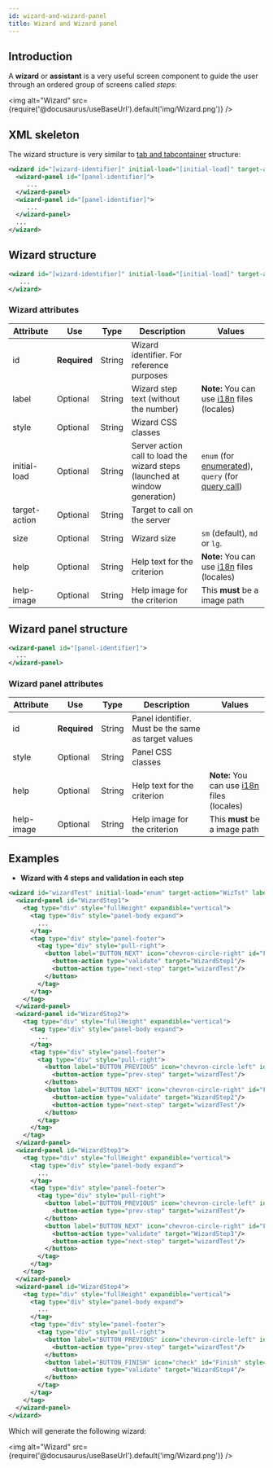 ```yaml
---
id: wizard-and-wizard-panel
title: Wizard and Wizard panel
---
```


## Introduction

A **wizard** or **assistant** is a very useful screen component to guide the user through an ordered group of screens called *steps*:

<img alt="Wizard" src={require('@docusaurus/useBaseUrl').default('img/Wizard.png')} />

## XML skeleton

The wizard structure is very similar to [tab and tabcontainer](tab-and-tabcontainer.md) structure:

```xml
<wizard id="[wizard-identifier]" initial-load="[initial-load]" target-action="[target-action]" label="[wizard-step-label]">
  <wizard-panel id="[panel-identifier]">
     ...
  </wizard-panel>
  <wizard-panel id="[panel-identifier]">
     ...
  </wizard-panel>
  ...
</wizard>
```

## Wizard structure

```xml
<wizard id="[wizard-identifier]" initial-load="[initial-load]" target-action="[target-action]" label="[wizard-step-label]">
   ...
</wizard>
```

### Wizard attributes

| Attribute   | Use          | Type      |  Description                |   Values                                           |
| ----------- | ------------ |-----------|-----------------------------|----------------------------------------------------|
| id          | **Required** | String    | Wizard identifier. For reference purposes |                                   |
| label       | Optional     | String    | Wizard step text (without the number) | **Note:** You can use [i18n](i18n-internationalization.md) files (locales) |
| style       | Optional     | String    | Wizard CSS classes       |   |
| initial-load | Optional   | String    | Server action call to load the wizard steps (launched at window generation) | `enum` (for [enumerated](enumerate-definition.md)), `query` (for [query call](query-definition.md)) |
| target-action | Optional   | String    | Target to call on the server|                                                    |
| size        | Optional     | String    | Wizard size              | `sm` (default), `md` or `lg`.                      |
| help        | Optional     | String    | Help text for the criterion | **Note:** You can use [i18n](i18n-internationalization.md) files (locales) |
| help-image  | Optional     | String    | Help image for the criterion | This **must** be a image path |

## Wizard panel structure

```xml
<wizard-panel id="[panel-identifier]">
  ...
</wizard-panel>
```

### Wizard panel attributes

| Attribute   | Use          | Type      |  Description                |   Values                                           |
| ----------- | ------------ |-----------|-----------------------------|----------------------------------------------------|
| id          | **Required** | String    | Panel identifier. Must be the same as target values |                                   |
| style       | Optional     | String    | Panel CSS classes       |   |
| help        | Optional     | String    | Help text for the criterion | **Note:** You can use [i18n](i18n-internationalization.md) files (locales) |
| help-image  | Optional     | String    | Help image for the criterion | This **must** be a image path |

## Examples

* **Wizard with 4 steps and validation in each step**

```xml
<wizard id="wizardTest" initial-load="enum" target-action="WizTst" label="SCREEN_TEXT_STEP">
  <wizard-panel id="WizardStep1">
    <tag type="div" style="fullHeight" expandible="vertical">
      <tag type="div" style="panel-body expand">
        ...
      </tag>
      <tag type="div" style="panel-footer">
        <tag type="div" style="pull-right">
          <button label="BUTTON_NEXT" icon="chevron-circle-right" id="FwStep2" style="btn-primary">
            <button-action type="validate" target="WizardStep1"/>
            <button-action type="next-step" target="wizardTest"/>
          </button>
        </tag>
      </tag>
    </tag>
  </wizard-panel>
  <wizard-panel id="WizardStep2">
    <tag type="div" style="fullHeight" expandible="vertical">
      <tag type="div" style="panel-body expand">
        ...
      </tag>
      <tag type="div" style="panel-footer">
        <tag type="div" style="pull-right">
          <button label="BUTTON_PREVIOUS" icon="chevron-circle-left" id="BkStep1">
            <button-action type="prev-step" target="wizardTest"/>
          </button>
          <button label="BUTTON_NEXT" icon="chevron-circle-right" id="FwStep3" style="btn-primary">
            <button-action type="validate" target="WizardStep2"/>
            <button-action type="next-step" target="wizardTest"/>
          </button>
        </tag>
      </tag>
    </tag>
  </wizard-panel>
  <wizard-panel id="WizardStep3">
    <tag type="div" style="fullHeight" expandible="vertical">
      <tag type="div" style="panel-body expand">
        ...
      </tag>
      <tag type="div" style="panel-footer">
        <tag type="div" style="pull-right">
          <button label="BUTTON_PREVIOUS" icon="chevron-circle-left" id="BkStep2">
            <button-action type="prev-step" target="wizardTest"/>
          </button>
          <button label="BUTTON_NEXT" icon="chevron-circle-right" id="FwStep4" style="btn-primary">
            <button-action type="validate" target="WizardStep3"/>
            <button-action type="next-step" target="wizardTest"/> 
          </button>
        </tag>
      </tag>
    </tag>
  </wizard-panel>
  <wizard-panel id="WizardStep4">
    <tag type="div" style="fullHeight" expandible="vertical">
      <tag type="div" style="panel-body expand">
        ...
      </tag>
      <tag type="div" style="panel-footer">
        <tag type="div" style="pull-right">
          <button label="BUTTON_PREVIOUS" icon="chevron-circle-left" id="BkStep3">
            <button-action type="prev-step" target="wizardTest"/>
          </button>
          <button label="BUTTON_FINISH" icon="check" id="Finish" style="btn-primary">
            <button-action type="validate" target="WizardStep4"/>
          </button>
        </tag>
      </tag>
    </tag>
  </wizard-panel>
</wizard>
```

Which will generate the following wizard:

<img alt="Wizard" src={require('@docusaurus/useBaseUrl').default('img/Wizard.png')} />